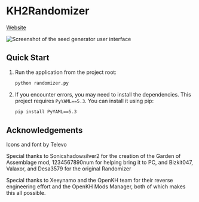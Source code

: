 # KH2Randomizer

[Website](https://tommadness.github.io/KH2Randomizer/)


![Screenshot of the seed generator user interface](docs/seed-generator-screenshot.png)


## Quick Start

1.  Run the application from the project root:
    ```bash
    python randomizer.py
    ```

2.  If you encounter errors, you may need to install the dependencies. This project requires `PyYAML==5.3`. You can install it using pip:
    ```bash
    pip install PyYAML==5.3
    ```

## Acknowledgements

Icons and font by Televo

Special thanks to Sonicshadowsilver2 for the creation of the Garden of Assemblage mod, 1234567890num for helping bring
it to PC, and Bizkit047, Valaxor, and Desa3579 for the original Randomizer

Special thanks to Xeeynamo and the OpenKH team for their reverse engineering effort and the OpenKH Mods Manager, both of
which makes this all possible.